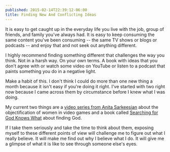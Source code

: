 ```yaml
---
published: 2015-02-14T22:39:12-06:00
title: Finding New And Conflicting Ideas
---
```

It is easy to get caught up in the everyday life you live with the job, group of friends, and family you've always had. It is easy to keep consuming the same content you've been consuming -- the same TV shows or blogs or podcasts -- and enjoy that and not seek out anything different.

I highly recommend finding something different that challenges the way you think. Not in a harsh way. On your own terms. A book with ideas that you don't agree with or watch some video on YouTube or listen to a podcast that paints something you do in a negative light.

Make a habit of this. I don't think I could do more than one new thing a month because it isn't easy if you're doing it right. I've started with two right now because I came across them by circumstance before I knew what I was doing.

My current two things are a [video series from Anita Sarkeesian](http://youtu.be/4ZPSrwedvsg) about the objectification of women in video games and a book called [Searching for God Knows What](https://itun.es/us/MP4mK.l) about finding God.

If I take them seriously and take the time to think about them, exposing myself to these different points of view will challenge me to figure out what I really believe. It will make me find out why I believe what I do. It will give me a glimpse of what it is like to see through someone else's eyes.